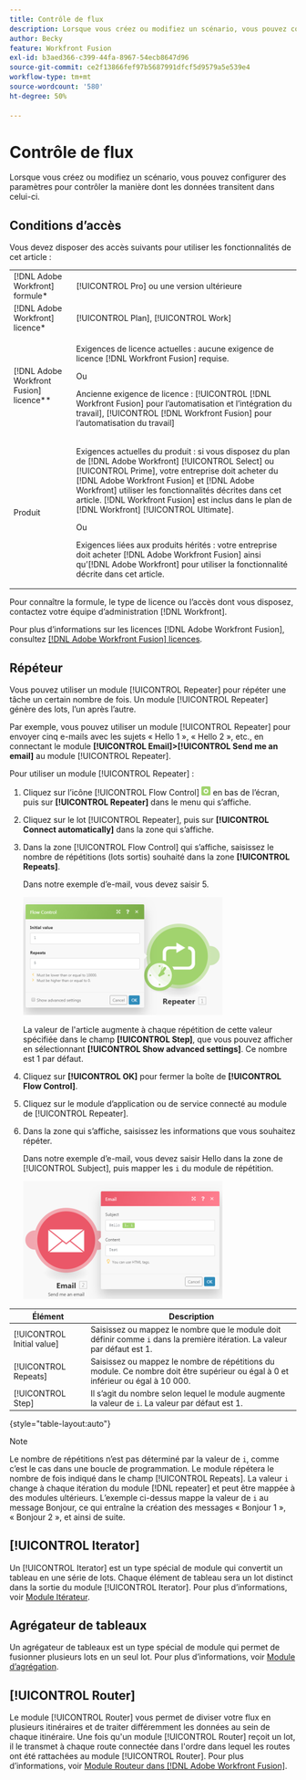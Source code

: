 ```yaml
---
title: Contrôle de flux
description: Lorsque vous créez ou modifiez un scénario, vous pouvez configurer des paramètres pour contrôler la manière dont les données transitent dans celui-ci.
author: Becky
feature: Workfront Fusion
exl-id: b3aed366-c399-44fa-8967-54ecb8647d96
source-git-commit: ce2f13866fef97b5687991dfcf5d9579a5e539e4
workflow-type: tm+mt
source-wordcount: '580'
ht-degree: 50%

---
```


# Contrôle de flux

Lorsque vous créez ou modifiez un scénario, vous pouvez configurer des paramètres pour contrôler la manière dont les données transitent dans celui-ci.

## Conditions d’accès

Vous devez disposer des accès suivants pour utiliser les fonctionnalités de cet article :

<table style="table-layout:auto"> 
 <col> 
 <col> 
 <tbody> 
  <tr> 
   <td role="rowheader">[!DNL Adobe Workfront] formule*</td>
  <td> <p>[!UICONTROL Pro] ou une version ultérieure</p> </td>
  </tr> 
  <tr data-mc-conditions=""> 
   <td role="rowheader">[!DNL Adobe Workfront] licence*</td>
   <td> <p>[!UICONTROL Plan], [!UICONTROL Work]</p> </td> 
  </tr> 
  <tr> 
   <td role="rowheader">[!DNL Adobe Workfront Fusion] licence**</td> 
   <td>
   <p>Exigences de licence actuelles : aucune exigence de licence [!DNL Workfront Fusion] requise.</p>
   <p>Ou</p>
   <p>Ancienne exigence de licence : [!UICONTROL [!DNL Workfront Fusion] pour l’automatisation et l’intégration du travail], [!UICONTROL [!DNL Workfront Fusion] pour l’automatisation du travail]</p>
   </td> 
  </tr> 
  <tr> 
   <td role="rowheader">Produit</td> 
   <td>
   <p>Exigences actuelles du produit : si vous disposez du plan de [!DNL Adobe Workfront] [!UICONTROL Select] ou [!UICONTROL Prime], votre entreprise doit acheter du [!DNL Adobe Workfront Fusion] et [!DNL Adobe Workfront] utiliser les fonctionnalités décrites dans cet article. [!DNL Workfront Fusion] est inclus dans le plan de [!DNL Workfront] [!UICONTROL Ultimate].</p>
   <p>Ou</p>
   <p>Exigences liées aux produits hérités : votre entreprise doit acheter [!DNL Adobe Workfront Fusion] ainsi qu’[!DNL Adobe Workfront] pour utiliser la fonctionnalité décrite dans cet article.</p>
   </td> 
  </tr> 
 </tbody> 
</table>

Pour connaître la formule, le type de licence ou l’accès dont vous disposez, contactez votre équipe d’administration [!DNL Workfront].

Pour plus d’informations sur les licences [!DNL Adobe Workfront Fusion], consultez [[!DNL Adobe Workfront Fusion] licences](/help/workfront-fusion/set-up-and-manage-workfront-fusion/licensing-operations-overview/license-automation-vs-integration.md).

## Répéteur

Vous pouvez utiliser un module [!UICONTROL Repeater] pour répéter une tâche un certain nombre de fois. Un module [!UICONTROL Repeater] génère des lots, l’un après l’autre.

Par exemple, vous pouvez utiliser un module [!UICONTROL Repeater] pour envoyer cinq e-mails avec les sujets « Hello 1 », « Hello 2 », etc., en connectant le module **[!UICONTROL Email]>[!UICONTROL Send me an email]** au module [!UICONTROL Repeater].

Pour utiliser un module [!UICONTROL Repeater] :

1. Cliquez sur l’icône [!UICONTROL Flow Control] ![](/help/workfront-fusion/references/apps-and-modules/assets/flow-control-icon.gif) en bas de l’écran, puis sur **[!UICONTROL Repeater]** dans le menu qui s’affiche.
1. Cliquez sur le lot [!UICONTROL Repeater], puis sur **[!UICONTROL Connect automatically]** dans la zone qui s’affiche.
1. Dans la zone [!UICONTROL Flow Control] qui s’affiche, saisissez le nombre de répétitions (lots sortis) souhaité dans la zone **[!UICONTROL Repeats]**.

   Dans notre exemple d’e-mail, vous devez saisir 5.

   ![](/help/workfront-fusion/references/apps-and-modules/assets/repeater-2-350x207.png)

   La valeur de l&#39;article augmente à chaque répétition de cette valeur spécifiée dans le champ **[!UICONTROL Step]**, que vous pouvez afficher en sélectionnant **[!UICONTROL Show advanced settings]**. Ce nombre est 1 par défaut.

1. Cliquez sur **[!UICONTROL OK]** pour fermer la boîte de **[!UICONTROL Flow Control]**.

1. Cliquez sur le module d’application ou de service connecté au module de [!UICONTROL Repeater].
1. Dans la zone qui s’affiche, saisissez les informations que vous souhaitez répéter.

   Dans notre exemple d’e-mail, vous devez saisir Hello dans la zone de [!UICONTROL Subject], puis mapper les `i` du module de répétition.

   ![](/help/workfront-fusion/references/apps-and-modules/assets/repeater-3-350x207.png)

| Élément | Description |
|---|---|
| [!UICONTROL Initial value] | Saisissez ou mappez le nombre que le module doit définir comme `i` dans la première itération. La valeur par défaut est 1. |
| [!UICONTROL Repeats] | Saisissez ou mappez le nombre de répétitions du module. Ce nombre doit être supérieur ou égal à 0 et inférieur ou égal à 10 000. |
| [!UICONTROL Step] | Il s’agit du nombre selon lequel le module augmente la valeur de `i`. La valeur par défaut est 1. |

{style="table-layout:auto"}

>[!NOTE]
>
>Le nombre de répétitions n’est pas déterminé par la valeur de `i`, comme c’est le cas dans une boucle de programmation. Le module répétera le nombre de fois indiqué dans le champ [!UICONTROL Repeats]. La valeur `i` change à chaque itération du module [!DNL repeater] et peut être mappée à des modules ultérieurs. L’exemple ci-dessus mappe la valeur de `i` au message Bonjour, ce qui entraîne la création des messages « Bonjour 1 », « Bonjour 2 », et ainsi de suite.

## [!UICONTROL Iterator]

Un [!UICONTROL Iterator] est un type spécial de module qui convertit un tableau en une série de lots. Chaque élément de tableau sera un lot distinct dans la sortie du module [!UICONTROL Iterator]. Pour plus d’informations, voir [Module Itérateur](/help/workfront-fusion/references/modules/iterator-module.md).

## Agrégateur de tableaux

Un agrégateur de tableaux est un type spécial de module qui permet de fusionner plusieurs lots en un seul lot. Pour plus d’informations, voir [Module d’agrégation](/help/workfront-fusion/references/modules/aggregator-module.md).

## [!UICONTROL Router]

Le module [!UICONTROL Router] vous permet de diviser votre flux en plusieurs itinéraires et de traiter différemment les données au sein de chaque itinéraire. Une fois qu&#39;un module [!UICONTROL Router] reçoit un lot, il le transmet à chaque route connectée dans l&#39;ordre dans lequel les routes ont été rattachées au module [!UICONTROL Router]. Pour plus d’informations, voir [Module Routeur dans  [!DNL Adobe Workfront Fusion]](/help/workfront-fusion/create-scenarios/add-modules/router-module.md).

<!--
<div>
<h2>Directives</h2>
<p>The error handling directives allow you to control how your scenario reacts to errors. For more information, see <a href="/help/workfront-fusion/create-scenarios/config-error-handling/advanced-error-handling.md" class="MCXref xref">Advanced error handling in Adobe Workfront Fusion</a> and <a href="/help/workfront-fusion/references/errors/directives-for-error-handling.md" class="MCXref xref">Directives for error handling in Adobe Workfront Fusion</a>.</p>
</div>
-->
